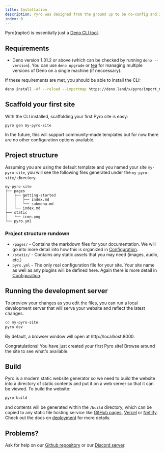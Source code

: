 ```yaml
---
title: Installation
description: Pyro was designed from the ground up to be no-config and incredibly fast.
index: 0
---
```


Pyro(raptor) is essentially just a [Deno CLI tool](https://deno.land).

## Requirements

- Deno version 1.31.2 or above (which can be checked by running
  `deno --version`). You can use `deno upgrade` or [tea](https://tea.xyz) for
  managing multiple versions of Deno on a single machine (if neccessary).

If these requirements are met, you should be able to install the CLI:

```bash
deno install -Af --reload --importmap https://deno.land/x/pyro/import_map.json -n pyro https://deno.land/x/pyro/cli.ts
```

## Scaffold your first site

With the CLI installed, scaffolding your first Pyro site is easy:

```
pyro gen my-pyro-site
```

In the future, this will support community-made templates but for now there are
no other configuration options available.

## Project structure

Assuming you are using the default template and you named your site
`my-pyro-site`, you will see the following files generated under the
`my-pyro-site/` directory.

```
my-pyro-site
├── pages
│   ├── getting-started
│   │   ├── index.md
│   │   └── submenu.md
│   └── index.md
├── static
│   └── icon.png
└── pyro.yml
```

### Project structure rundown

- `/pages/` - Contains the markdown files for your documentation. We will go
  into more detail into how this is organized in
  [Configuration](/getting-started/configuration).
- `/static/` - Contains any static assets that you may need (images, audio,
  etc.)
- `pyro.yml` - The only real configuration file for your site. Your site name as
  well as any plugins will be defined here. Again there is more detail in
  [Configuration](/getting-started/configuration).

## Running the development server

To preview your changes as you edit the files, you can run a local development
server that will serve your website and reflect the latest changes.

```bash
cd my-pyro-site
pyro dev
```

By default, a browser window will open at http://localhost:8000.

Congratulations! You have just created your first Pyro site! Browse around the
site to see what's available.

## Build

Pyro is a modern static website generator so we need to build the website into a
directory of static contents and put it on a web server so that it can be
viewed. To build the website:

```bash
pyro build
```

and contents will be generated within the `/build` directory, which can be
copied to any static file hosting service like
[GitHub pages](https://pages.github.com/), [Vercel](https://vercel.com/) or
[Netlify](https://www.netlify.com/). Check out the docs on
[deployment](/guides/deployment) for more details.

## Problems?​

Ask for help on our
[Github repository](https://github.com/lino-levan/pyro/issues/new) or our
[Discord server](https://discord.gg/XJMMSSC4Fj).
